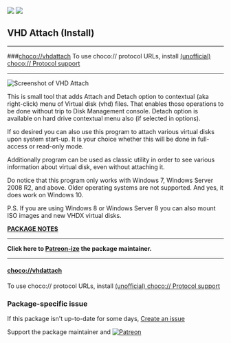 [![](https://img.shields.io/chocolatey/v/vhdattach?color=green&label=vhdattach)](https://chocolatey.org/packages/vhdattach) [![](https://img.shields.io/chocolatey/dt/vhdattach)](https://chocolatey.org/packages/vhdattach)

## VHD Attach (Install)

---

###[choco://vhdattach](choco://vhdattach)
To use choco:// protocol URLs, install [(unofficial) choco:// Protocol support ](https://chocolatey.org/packages/choco-protocol-support)

---

![Screenshot of VHD Attach](https://www.medo64.com/content/media/vhdattach350.png)	

This is small tool that adds Attach and Detach option to contextual (aka right-click) menu of Virtual disk (vhd) files. That enables those operations to be done without trip to Disk Management console. Detach option is available on hard drive contextual menu also (if selected in options).

If so desired you can also use this program to attach various virtual disks upon system start-up. It is your choice whether this will be done in full-access or read-only mode.

Additionally program can be used as classic utility in order to see various information about virtual disk, even without attaching it.

Do notice that this program only works with Windows 7, Windows Server 2008 R2, and above. Older operating systems are not supported. And yes, it does work on Windows 10.

P.S. If you are using Windows 8 or Windows Server 8 you can also mount ISO images and new VHDX virtual disks.

**[PACKAGE NOTES](https://github.com/bcurran3/ChocolateyPackages/blob/master/vhdattach/readme.md)**
    

---

**Click here to [Patreon-ize](https://www.patreon.com/bcurran3) the package maintainer.**

---

#### [choco://vhdattach](choco://vhdattach)
To use choco:// protocol URLs, install [(unofficial) choco:// Protocol support ](https://chocolatey.org/packages/choco-protocol-support)

### Package-specific issue
If this package isn't up-to-date for some days, [Create an issue](https://github.com/tunisiano187/Chocolatey-packages/issues/new/choose)

Support the package maintainer and [![Patreon](https://cdn.jsdelivr.net/gh/tunisiano187/Chocolatey-packages@d15c4e19c709e7148588d4523ffc6dd3cd3c7e5e/icons/patreon.png)](https://www.patreon.com/tunisiano)
